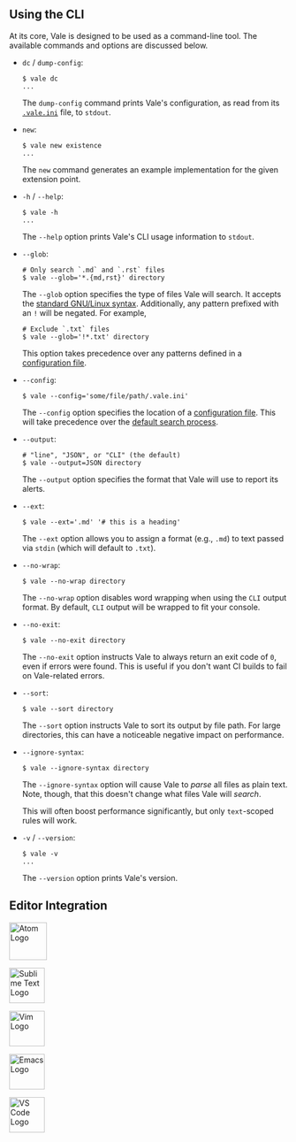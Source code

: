 ## Using the CLI

At its core, Vale is designed to be used as a command-line tool. The available
commands and options are discussed below.

- `dc` / `dump-config`:

    ```shell
    $ vale dc
    ...
    ```

    The `dump-config` command prints Vale's configuration, as read from its
    [`.vale.ini`](https://errata-ai.github.io/vale/config/) file, to `stdout`.

- `new`:

    ```shell
    $ vale new existence
    ...
    ```

    The `new` command generates an example implementation for the given
    extension point.

- `-h` / `--help`:

    ```shell
    $ vale -h
    ...
    ```

    The `--help` option prints Vale's CLI usage information to `stdout`.

- `--glob`:

    ```shell
    # Only search `.md` and `.rst` files
    $ vale --glob='*.{md,rst}' directory
    ```

    The `--glob` option specifies the type of files Vale will search. It
    accepts the [standard GNU/Linux syntax](https://github.com/gobwas/glob).
    Additionally, any pattern prefixed with an `!` will be negated. For example,

    ```shell
    # Exclude `.txt` files
    $ vale --glob='!*.txt' directory
    ```

    This option takes precedence over any patterns defined in a
    [configuration file](https://errata-ai.github.io/vale/config/).

- `--config`:

    ```shell
    $ vale --config='some/file/path/.vale.ini'
    ```

    The `--config` option specifies the location of a
    [configuration file]((https://errata-ai.github.io/vale/config/)). This will
    take precedence over the [default search process](https://errata-ai.github.io/vale/config/#basics).

- `--output`:

    ```shell
    # "line", "JSON", or "CLI" (the default)
    $ vale --output=JSON directory
    ```

    The `--output` option specifies the format that Vale will use to report its
    alerts.

- `--ext`:

    ```shell
    $ vale --ext='.md' '# this is a heading'
    ```

    The `--ext` option allows you to assign a format (e.g., `.md`) to text passed via
    `stdin` (which will default to `.txt`).

- `--no-wrap`:

    ```shell
    $ vale --no-wrap directory
    ```

    The `--no-wrap` option disables word wrapping when using the `CLI` output
    format. By default, `CLI` output will be wrapped to fit your console.

- `--no-exit`:

    ```shell
    $ vale --no-exit directory
    ```

    The `--no-exit` option instructs Vale to always return an exit code of `0`,
    even if errors were found. This is useful if you don't want CI builds to
    fail on Vale-related errors.

- `--sort`:

    ```shell
    $ vale --sort directory
    ```

    The `--sort` option instructs Vale to sort its output by file path. For
    large directories, this can have a noticeable negative impact on performance.

- `--ignore-syntax`:

    ```shell
    $ vale --ignore-syntax directory
    ```

    The `--ignore-syntax` option will cause Vale to *parse* all files as plain
    text. Note, though, that this doesn't change what files Vale will *search*.

    This will often boost performance significantly, but only `text`-scoped
    rules will work.

- `-v` / `--version`:

    ```shell
    $ vale -v
    ...
    ```

    The `--version` option prints Vale's version.

## Editor Integration

<!-- vale docs.Branding = NO -->

<p>
<a href="https://github.com/TimKam/atomic-vale"><img alt="Atom Logo" src="../img/atom.png" title="Atom" width="68" height="68"></a>

<a href="https://packagecontrol.io/packages/SublimeLinter-contrib-vale"><img alt="Sublime Text Logo" src="../img/sublime.png" title="Sublime Text" width="64" height="64"></a>

<a href="https://github.com/w0rp/ale"><img alt="Vim Logo" src="../img/vim.png" title="Vim (ALE)" width="64" height="64"></a>

<a href="https://github.com/abingham/flycheck-vale"><img alt="Emacs Logo" src="../img/emacs.png" title="Emacs" width="64" height="64"></a>

<a href="https://marketplace.visualstudio.com/items?itemName=lunaryorn.vale"><img alt="VS Code Logo" src="../img/vscode.png" title="Visual Studio Code" width="64" height="64"></a>
</p>

<!-- vale docs.Branding = YES -->

